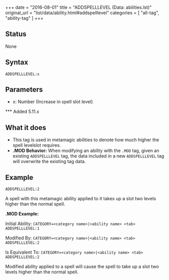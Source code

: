 +++
date = "2016-08-01"
title = "ADDSPELLLEVEL (Data: abilities.lst)"
original_url = "list/data/ability.html#addspelllevel"
categories = [ "all-tag", "ability-tag" ]
+++

## Status

None

## Syntax

`ADDSPELLLEVEL:x`

## Parameters

-   x: Number (Increase in spell slot level)



<span id="addspelllevel"></span> \*\*\* Added 5.11.x

What it does
------------

-   This tag is used in metamagic abilities to denote how much higher
    the spell levelslot requires.
-   **.MOD Behavior:** When modifying an ability with the `.MOD` tag,
    given an existing `ADDSPELLLEVEL` tag, the data included in a new
    `ADDSPELLLEVEL` tag will overwrite the existing tag data.

Example
-------

`ADDSPELLLEVEL:2`

A spell with this metamagic ability applied to it takes up a slot two
levels higher than the normal spell.

**.MOD Example:**

Initial Ability:
`CATEGORY=<category name>|<ability name> <tab> ADDSPELLLEVEL:1`

Modified By:
`CATEGORY=<category name>|<ability name> <tab> ADDSPELLLEVEL:2`

Is Equivalent To:
`CATEGORY=<category name>|<ability name> <tab> ADDSPELLLEVEL:2`

Modified ability applied to a spell will cause the spell to take up a
slot two levels higher than the normal spell.

